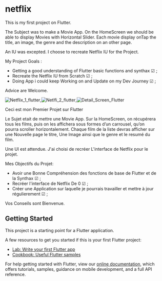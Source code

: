 # netflix

This is my first project on Flutter.

The Subject was to make a Movie App.
On the HomeScreen we should be able to display Movies with Horizontal Slider.
Each movie display onTap the title, an image, the genre and the description on an other page.

An IU was excepted. I choose to recreate Netflix IU for the Project.

My Project Goals :
- Getting a good understanding of Flutter basic functions and synthax ☑ ;
- Recreate the Netflix IU from Scratch ☑ ;
- Doing App i could keep Working on and Update on my Dev Journey ☑ ;

Advice are Welcome.

![Netflix_1_flutter](https://user-images.githubusercontent.com/86724849/132139275-f74fc7ce-89e7-46be-9365-1617b4946ed1.PNG),![Netlfi_2_flutter](https://user-images.githubusercontent.com/86724849/132139280-a66f10e7-35c2-4341-92d6-71298ea3427e.PNG),![Detail_Screen_Flutter](https://user-images.githubusercontent.com/86724849/132139347-81178a8e-7930-42a6-8aab-e8077f107d1a.PNG)



Ceci est mon Premier Projet sur Flutter

Le Sujet etait de mettre une Movie App.
Sur la HomeScreen, on récupérera tous les films, puis on les affichera sous formes d’un carrousel, qu’on pourra scroller horizontalement.
Chaque film de la liste devras afficher sur une Nouvelle page le titre, Une Image ainsi que le genre et le resumé du film.

Une UI est attendue. J'ai choisi de recréer L'interface de Netflix pour le projet.

Mes Objectifs du Projet:
- Avoir une Bonne Compréhension des fonctions de base de Flutter et de la Synthax ☑ ;
- Recréer l'interface de Netflix De 0 ☑ ;
- Créer une Application sur laquelle je pourrais travailler et mettre à jour régulierement ☑ ;

Vos Conseils sont Bienvenue.

## Getting Started

This project is a starting point for a Flutter application.

A few resources to get you started if this is your first Flutter project:

- [Lab: Write your first Flutter app](https://flutter.dev/docs/get-started/codelab)
- [Cookbook: Useful Flutter samples](https://flutter.dev/docs/cookbook)

For help getting started with Flutter, view our
[online documentation](https://flutter.dev/docs), which offers tutorials,
samples, guidance on mobile development, and a full API reference.
